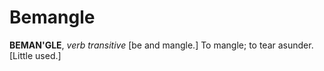 # Bemangle

**BEMAN'GLE**, _verb transitive_ \[be and mangle.\] To mangle; to tear asunder. \[Little used.\]